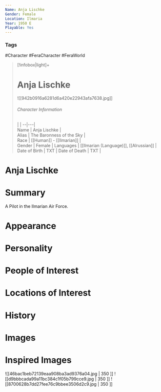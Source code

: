 ```yaml
---
Name: Anja Lischke  
Gender: Female
Location: Ilmaria
Year: 1950 E
Playable: Yes
---
```


### Tags
#Character #FeraCharacter #FeraWorld 

> [!infobox|light]+  
> # Anja Lischke  
> ![[942b0916a6281d6a420e22943afa7638.jpg]]
> ###### Character Information
>  |   |
> --|---|  
> Name | Anja Lischke |  
> Alias | The Baronness of the Sky |  
> Race | [[Human]] - [[Ilmarian]] |  
> Gender | Female |
> Languages | [[Ilmarian (Language)]], [[Alrussian]] |
> Date of Birth | TXT |
> Date of Death | TXT |

# Anja Lischke

# Summary
A Pilot in the Ilmarian Air Force.

# Appearance

# Personality

# People of Interest

# Locations of Interest

# History

# Images

# Inspired Images
![[46bac1beb72139eaa908ba3ad9376a04.jpg | 350  ]]
![[d9bbbcada99a11bc384c1f05b799cce9.jpg | 350 ]]
![[8700628b7dd27fee76c9bbee3506d2c9.jpg | 350 ]]